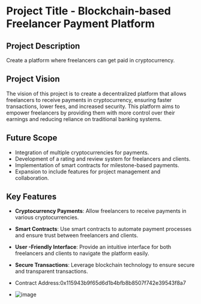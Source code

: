 # Project Title - Blockchain-based Freelancer Payment Platform

## Project Description
Create a platform where freelancers can get paid in cryptocurrency.

## Project Vision
The vision of this project is to create a decentralized platform that allows freelancers to receive payments in cryptocurrency, ensuring faster transactions, lower fees, and increased security. This platform aims to empower freelancers by providing them with more control over their earnings and reducing reliance on traditional banking systems.

## Future Scope
- Integration of multiple cryptocurrencies for payments.
- Development of a rating and review system for freelancers and clients.
- Implementation of smart contracts for milestone-based payments.
- Expansion to include features for project management and collaboration.

## Key Features
- **Cryptocurrency Payments**: Allow freelancers to receive payments in various cryptocurrencies.
- **Smart Contracts**: Use smart contracts to automate payment processes and ensure trust between freelancers and clients.
- **User -Friendly Interface**: Provide an intuitive interface for both freelancers and clients to navigate the platform easily.
- **Secure Transactions**: Leverage blockchain technology to ensure secure and transparent transactions.

- Contract Address:0x115943b9f65d6d1b4bfb8b8507f742e39543f8a7


- ![image](https://github.com/user-attachments/assets/ed76ee1c-b347-4c95-a635-589b5971ac47)

